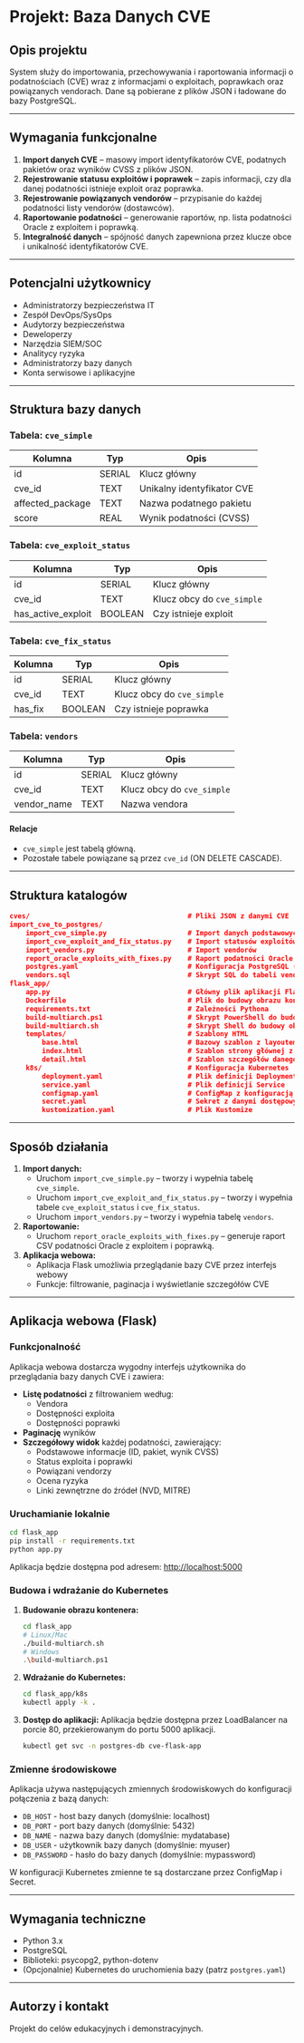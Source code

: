 # Projekt: Baza Danych CVE

## Opis projektu

System służy do importowania, przechowywania i raportowania informacji o podatnościach (CVE) wraz z informacjami o exploitach, poprawkach oraz powiązanych vendorach. Dane są pobierane z plików JSON i ładowane do bazy PostgreSQL.

---

## Wymagania funkcjonalne

1. **Import danych CVE** – masowy import identyfikatorów CVE, podatnych pakietów oraz wyników CVSS z plików JSON.
2. **Rejestrowanie statusu exploitów i poprawek** – zapis informacji, czy dla danej podatności istnieje exploit oraz poprawka.
3. **Rejestrowanie powiązanych vendorów** – przypisanie do każdej podatności listy vendorów (dostawców).
4. **Raportowanie podatności** – generowanie raportów, np. lista podatności Oracle z exploitem i poprawką.
5. **Integralność danych** – spójność danych zapewniona przez klucze obce i unikalność identyfikatorów CVE.

---

## Potencjalni użytkownicy

- Administratorzy bezpieczeństwa IT
- Zespół DevOps/SysOps
- Audytorzy bezpieczeństwa
- Deweloperzy
- Narzędzia SIEM/SOC
- Analitycy ryzyka
- Administratorzy bazy danych
- Konta serwisowe i aplikacyjne

---

## Struktura bazy danych

### Tabela: `cve_simple`

| Kolumna          | Typ      | Opis                        |
|------------------|----------|-----------------------------|
| id               | SERIAL   | Klucz główny                |
| cve_id           | TEXT     | Unikalny identyfikator CVE  |
| affected_package | TEXT     | Nazwa podatnego pakietu     |
| score            | REAL     | Wynik podatności (CVSS)     |

### Tabela: `cve_exploit_status`

| Kolumna            | Typ      | Opis                        |
|--------------------|----------|-----------------------------|
| id                 | SERIAL   | Klucz główny                |
| cve_id             | TEXT     | Klucz obcy do `cve_simple`  |
| has_active_exploit | BOOLEAN  | Czy istnieje exploit        |

### Tabela: `cve_fix_status`

| Kolumna   | Typ      | Opis                        |
|-----------|----------|-----------------------------|
| id        | SERIAL   | Klucz główny                |
| cve_id    | TEXT     | Klucz obcy do `cve_simple`  |
| has_fix   | BOOLEAN  | Czy istnieje poprawka       |

### Tabela: `vendors`

| Kolumna     | Typ      | Opis                        |
|-------------|----------|-----------------------------|
| id          | SERIAL   | Klucz główny                |
| cve_id      | TEXT     | Klucz obcy do `cve_simple`  |
| vendor_name | TEXT     | Nazwa vendora               |

#### Relacje

- `cve_simple` jest tabelą główną.
- Pozostałe tabele powiązane są przez `cve_id` (ON DELETE CASCADE).

---

## Struktura katalogów

```json
cves/                                       # Pliki JSON z danymi CVE
import_cve_to_postgres/
    import_cve_simple.py                    # Import danych podstawowych CVE
    import_cve_exploit_and_fix_status.py    # Import statusów exploitów i poprawek
    import_vendors.py                       # Import vendorów
    report_oracle_exploits_with_fixes.py    # Raport podatności Oracle
    postgres.yaml                           # Konfiguracja PostgreSQL (Kubernetes)
    vendors.sql                             # Skrypt SQL do tabeli vendors
flask_app/
    app.py                                  # Główny plik aplikacji Flask
    Dockerfile                              # Plik do budowy obrazu kontenera
    requirements.txt                        # Zależności Pythona
    build-multiarch.ps1                     # Skrypt PowerShell do budowy obrazu multi-arch
    build-multiarch.sh                      # Skrypt Shell do budowy obrazu multi-arch
    templates/                              # Szablony HTML
        base.html                           # Bazowy szablon z layoutem strony
        index.html                          # Szablon strony głównej z listą CVE
        detail.html                         # Szablon szczegółów danego CVE
    k8s/                                    # Konfiguracja Kubernetes
        deployment.yaml                     # Plik definicji Deployment
        service.yaml                        # Plik definicji Service
        configmap.yaml                      # ConfigMap z konfiguracją DB
        secret.yaml                         # Sekret z danymi dostępowymi do DB
        kustomization.yaml                  # Plik Kustomize
```

---

## Sposób działania

1. **Import danych:**
   - Uruchom `import_cve_simple.py` – tworzy i wypełnia tabelę `cve_simple`.
   - Uruchom `import_cve_exploit_and_fix_status.py` – tworzy i wypełnia tabele `cve_exploit_status` i `cve_fix_status`.
   - Uruchom `import_vendors.py` – tworzy i wypełnia tabelę `vendors`.
2. **Raportowanie:**
   - Uruchom `report_oracle_exploits_with_fixes.py` – generuje raport CSV podatności Oracle z exploitem i poprawką.
3. **Aplikacja webowa:**
   - Aplikacja Flask umożliwia przeglądanie bazy CVE przez interfejs webowy
   - Funkcje: filtrowanie, paginacja i wyświetlanie szczegółów CVE

---

## Aplikacja webowa (Flask)

### Funkcjonalność

Aplikacja webowa dostarcza wygodny interfejs użytkownika do przeglądania bazy danych CVE i zawiera:

- **Listę podatności** z filtrowaniem według:
  - Vendora
  - Dostępności exploita
  - Dostępności poprawki
- **Paginację** wyników
- **Szczegółowy widok** każdej podatności, zawierający:
  - Podstawowe informacje (ID, pakiet, wynik CVSS)
  - Status exploita i poprawki
  - Powiązani vendorzy
  - Ocena ryzyka
  - Linki zewnętrzne do źródeł (NVD, MITRE)

### Uruchamianie lokalnie

```bash
cd flask_app
pip install -r requirements.txt
python app.py
```

Aplikacja będzie dostępna pod adresem: <http://localhost:5000>

### Budowa i wdrażanie do Kubernetes

1. **Budowanie obrazu kontenera:**

   ```bash
   cd flask_app
   # Linux/Mac
   ./build-multiarch.sh
   # Windows
   .\build-multiarch.ps1
   ```

2. **Wdrażanie do Kubernetes:**

   ```bash
   cd flask_app/k8s
   kubectl apply -k .
   ```

3. **Dostęp do aplikacji:**
   Aplikacja będzie dostępna przez LoadBalancer na porcie 80, przekierowanym do portu 5000 aplikacji.

   ```bash
   kubectl get svc -n postgres-db cve-flask-app
   ```

### Zmienne środowiskowe

Aplikacja używa następujących zmiennych środowiskowych do konfiguracji połączenia z bazą danych:

- `DB_HOST` - host bazy danych (domyślnie: localhost)
- `DB_PORT` - port bazy danych (domyślnie: 5432)
- `DB_NAME` - nazwa bazy danych (domyślnie: mydatabase)
- `DB_USER` - użytkownik bazy danych (domyślnie: myuser)
- `DB_PASSWORD` - hasło do bazy danych (domyślnie: mypassword)

W konfiguracji Kubernetes zmienne te są dostarczane przez ConfigMap i Secret.

---

## Wymagania techniczne

- Python 3.x
- PostgreSQL
- Biblioteki: psycopg2, python-dotenv
- (Opcjonalnie) Kubernetes do uruchomienia bazy (patrz `postgres.yaml`)

---

## Autorzy i kontakt

Projekt do celów edukacyjnych i demonstracyjnych.
